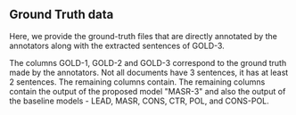 ## Ground Truth data
Here, we provide the ground-truth files that are directly annotated by the annotators along with the extracted sentences of GOLD-3.

The columns GOLD-1, GOLD-2 and GOLD-3 correspond to the ground truth made by the annotators. Not all documents have 3 sentences, it has at least 2 sentences. The remaining columns contain. The remaining columns contain the output of the proposed model "MASR-3" and also the output of the baseline models - LEAD, MASR, CONS, CTR, POL, and CONS-POL.
